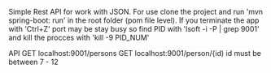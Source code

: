 Simple Rest API for work with JSON.
For use clone the project and run 'mvn spring-boot: run' in the root folder (pom file level).
If you terminate the app with 'Ctrl+Z' port may be stay busy so find PID with 'lsoft -i -P | grep 9001'
and kill the procces with 'kill -9 PID_NUM'

API
GET localhost:9001/persons
GET localhost:9001/person/{id)    id must be between 7 - 12
